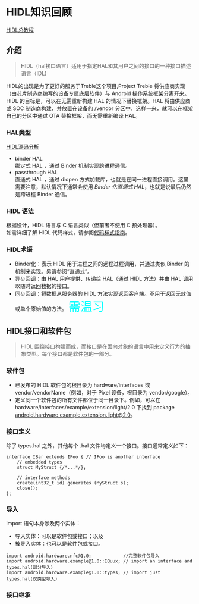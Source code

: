 # HIDL知识回顾
[HIDL总教程](https://source.android.google.cn/devices/architecture/hidl?hl=zh-cn "安卓开发者")
## 介绍  
>HIDL（hal接口语言）适用于指定HAL和其用户之间的接口的一种接口描述语言（IDL)  

HIDL的出现是为了更好的服务于Treble这个项目,Project Treble 将供应商实现（由芯片制造商编写的设备专属底层软件）与 Android 操作系统框架分离开来。  
HIDL 的目标是，可以在无需重新构建 HAL 的情况下替换框架。HAL 将由供应商或 SOC 制造商构建，并放置在设备的 /vendor 分区中，这样一来，就可以在框架自己的分区中通过 OTA 替换框架，而无需重新编译 HAL。  

### HAL类型
[HIDL源码分析](https://blog.csdn.net/u010164190/article/details/106477273?ops_request_misc=%257B%2522request%255Fid%2522%253A%2522165828306616781667892282%2522%252C%2522scm%2522%253A%252220140713.130102334.pc%255Fspecialcolumn.%2522%257D&request_id=165828306616781667892282&biz_id=&utm_medium=distribute.pc_search_result.none-task-special_column-2~specialcolumn~first_rank_ecpm_v1~column_rank-3-8693744-null-null.pc_column&utm_term=HIDL&spm=1018.2226.3001.4417 "讲解详细")
- binder HAL  
绑定式 HAL ，通过 Binder 机制实现跨进程通信。
- passthrough HAL  
直通式 HAL ，通过 dlopen 方式加载库，也就是在同一进程直接调用。这里需要注意，默认情况下通常会使用 *Binder 化直通式 HAL*，也就是说最后仍然是跨进程 Binder 通信。

### HIDL 语法
根据设计，HIDL 语言与 C 语言类似（但前者不使用 C 预处理器）。  
如需详细了解 HIDL 代码样式，请参阅[代码样式指南](https://source.android.google.cn/devices/architecture/hidl/code-style?hl=zh-cn)。  

### HIDL术语
- Binder化：表示 HIDL 用于进程之间的远程过程调用，并通过类似 Binder 的机制来实现。另请参阅“直通式”。
- 异步回调：由 HAL 用户提供、传递给 HAL（通过 HIDL 方法）并由 HAL 调用以随时返回数据的接口。
- 同步回调：将数据从服务器的 HIDL 方法实现返回客户端。不用于返回无效值或单个原始值的方法。
<font color=#00ffff size=6>需温习</font>


## HIDL接口和软件包
>HIDL 围绕接口构建而成，而接口是在面向对象的语言中用来定义行为的抽象类型。每个接口都是软件包的一部分。
### 软件包
- 已发布的 HIDL 软件包的根目录为 hardware/interfaces 或 vendor/vendorName（例如，对于 Pixel 设备，根目录为 vendor/google）。
- 定义同一个软件包的所有文件都位于同一目录下。例如，可以在 hardware/interfaces/example/extension/light/2.0 下找到 package android.hardware.example.extension.light@2.0。
### 接口定义
除了 types.hal 之外，其他每个 .hal 文件均定义一个接口。接口通常定义如下：
~~~
interface IBar extends IFoo { // IFoo is another interface
    // embedded types
    struct MyStruct {/*...*/};

    // interface methods
    create(int32_t id) generates (MyStruct s);
    close();
};
~~~

### 导入
import 语句本身涉及两个实体：
- 导入实体：可以是软件包或接口；以及
- 被导入实体：也可以是软件包或接口。
```
import android.hardware.nfc@1.0;            //完整软件包导入
import android.hardware.example@1.0::IQuux; // import an interface and types.hal(部分导入)
import android.hardware.example@1.0::types; // import just types.hal(仅类型导入)
```
### 接口继承
